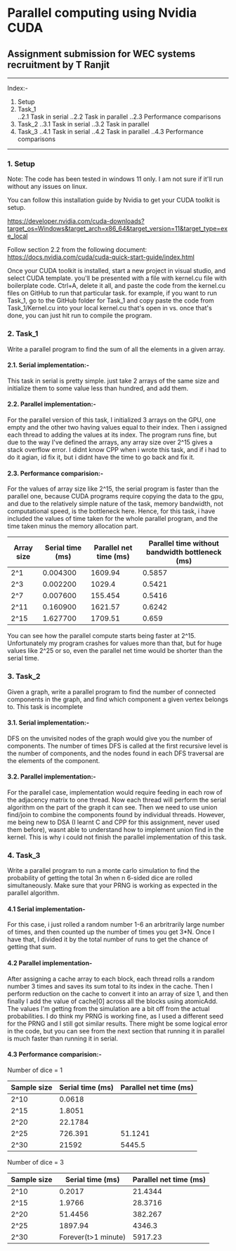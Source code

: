 # Parallel computing using Nvidia CUDA
## Assignment submission for WEC systems recruitment by T Ranjit
--- 
Index:-
1. Setup
2. Task_1  
..2.1 Task in serial
..2.2 Task in parallel
..2.3 Performance comparisons
3. Task_2
..3.1 Task in serial
..3.2 Task in parallel
4. Task_3
..4.1 Task in serial
..4.2 Task in parallel
..4.3 Performance comparisons
---
### 1. Setup
Note: The code has been tested in windows 11 only. I am not sure if it'll run without any issues on linux.

You can follow this installation guide by Nvidia to get your CUDA toolkit is setup.

https://developer.nvidia.com/cuda-downloads?target_os=Windows&target_arch=x86_64&target_version=11&target_type=exe_local

Follow section 2.2 from the following document:
https://docs.nvidia.com/cuda/cuda-quick-start-guide/index.html


Once your CUDA toolkit is installed, start a new project in visual studio, and select CUDA template. you'll be presented with a file with kernel.cu file with boilerplate code. Ctrl+A, delete it all, and paste the code from the kernel.cu files on GitHub to run that particular task. for example, if you want to run Task_1, go to the GitHub folder for Task_1 and copy paste the code from Task_1/Kernel.cu into your local kernel.cu that's open in vs. 
once that's done, you can just hit run to compile the program.

### 2. Task_1
Write a parallel program to find the sum of all the elements in a given array.
#### 2.1. Serial implementation:-
This task in serial is pretty simple. just take 2 arrays of the same size and initialize them to some value less than hundred, and add them.
#### 2.2. Parallel implementation:-
For the parallel version of this task, I initialized 3 arrays on the GPU, one empty and the other two having values equal to their index. Then i assigned each thread to adding the values at its index. The program runs fine, but due to the way I've defined the arrays, any array size over 2^15 gives a stack overflow error. I didnt know CPP when i wrote this task, and if i had to do it agian, id fix it, but i didnt have the time to go back and fix it. 
#### 2.3. Performance comparision:-
For the values of array size like 2^15, the serial program is faster than the parallel one, because CUDA programs require copying the data to the gpu, and due to the relatively simple nature of the task, memory bandwidth, not computational speed, is the bottleneck here. Hence, for this task, i have included the values of time taken for the whole parallel program, and the time taken minus the memory allocation part.

| Array size | Serial time (ms) | Parallel net time (ms) | Parallel time without bandwidth bottleneck (ms) |
|---|---|---|---|
|2^1|0.004300|1609.94|0.5857|
|2^3|0.002200|1029.4|0.5421|
|2^7|0.007600|155.454|0.5416|
|2^11|0.160900|1621.57|0.6242|
|2^15|1.627700|1709.51|0.659|

You can see how the parallel compute starts being faster at 2^15. Unfortunately my program crashes for values more than that, but for huge values like 2^25 or so, even the parallel net time would be shorter than the serial time.

### 3. Task_2
Given a graph, write a parallel program to find the number of connected components in the graph, and find which component a given vertex belongs to.
This task is incomplete
#### 3.1. Serial implementation:-
DFS on the unvisited nodes of the graph would give you the number of components. The number of times DFS is called at the first recursive level is the number of components, and the nodes found in each DFS traversal are the elements of the component.
#### 3.2. Parallel implementation:-
For the parallel case, implementation would require feeding in each row of the adjacency matrix to one thread. Now each thread will perform the serial algorithm on the part of the graph it can see. Then we need to use union find/join to combine the components found by individual threads. However, me being new to DSA (I learnt C and CPP for this assignment, never used them before), wasnt able to understand how to implement union find in the kernel. This is why i could not finish the parallel implementation of this task. 

### 4. Task_3
Write a parallel program to run a monte carlo simulation to find the probability of getting the total 3n when n 6-sided dice are rolled simultaneously. Make sure that your PRNG is working as expected in the parallel algorithm.
#### 4.1 Serial implementation-
For this case, i just rolled a random number 1-6 an arbritrarily large number of times, and then counted up the number of times you get 3*N. Once I have that, I divided it by the total number of runs to get the chance of getting that sum.
#### 4.2 Parallel implementation-
After assigning a cache array to each block, each thread rolls a random number 3 times and saves its sum total to its index in the cache. Then I perform reduction on the cache to convert it into an array of size 1, and then finally I add the value of cache[0] across all the blocks using atomicAdd.
The values I'm  getting from the simulation are a bit off from the actual probabilities. I do think my PRNG is working fine, as I used a different seed for the PRNG and I still got similar results. There might be some logical error in the code, but you can see from the next section that running it in parallel is much faster than running it in serial.
#### 4.3 Performance comparision:-
Number of dice = 1

| Sample size | Serial time (ms) | Parallel net time (ms) |
|---|---|---|
|2^10|0.0618||
|2^15|1.8051||
|2^20|22.1784||
|2^25|726.391|51.1241|
|2^30|21592| 5445.5|

Number of dice = 3

| Sample size | Serial time (ms) | Parallel net time (ms) |
|---|---|---|
|2^10|0.2017|21.4344|
|2^15|1.9766|28.3716|
|2^20|51.4456|382.267|
|2^25|1897.94|4346.3|
|2^30|Forever(t>1 minute)|5917.23|
